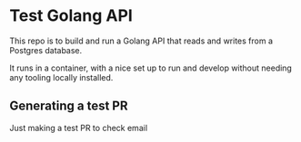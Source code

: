 # Test Golang API

This repo is to build and run a Golang API that reads and writes
from a Postgres database.

It runs in a container, with a nice set up to run and develop
without needing any tooling locally installed.

## Generating a test PR

Just making a test PR to check email
